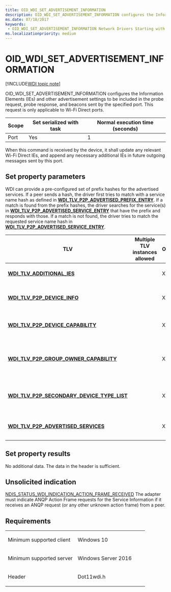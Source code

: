 ```yaml
---
title: OID_WDI_SET_ADVERTISEMENT_INFORMATION
description: OID_WDI_SET_ADVERTISEMENT_INFORMATION configures the Information Elements (IEs) and other advertisement settings to be included in the probe request, probe response, and beacons sent by the specified port.
ms.date: 07/18/2017
keywords:
 - OID_WDI_SET_ADVERTISEMENT_INFORMATION Network Drivers Starting with Windows Vista
ms.localizationpriority: medium
---
```


# OID\_WDI\_SET\_ADVERTISEMENT\_INFORMATION

[!INCLUDE[WDI topic note](../includes/wdi-version-warning.md)]


OID\_WDI\_SET\_ADVERTISEMENT\_INFORMATION configures the Information Elements (IEs) and other advertisement settings to be included in the probe request, probe response, and beacons sent by the specified port. This request is only applicable to Wi-Fi Direct ports.

| Scope | Set serialized with task | Normal execution time (seconds) |
|-------|--------------------------|---------------------------------|
| Port  | Yes                      | 1                               |

 

When this command is received by the device, it shall update any relevant Wi-Fi Direct IEs, and append any necessary additional IEs in future outgoing messages sent by this port.

## Set property parameters


WDI can provide a pre-configured set of prefix hashes for the advertised services. If a peer sends a hash, the driver first tries to match with a service name hash as defined in [**WDI\_TLV\_P2P\_ADVERTISED\_PREFIX\_ENTRY**](./wdi-tlv-p2p-advertised-prefix-entry.md). If a match is found from the prefix hashes, the driver searches for the service(s) in [**WDI\_TLV\_P2P\_ADVERTISED\_SERVICE\_ENTRY**](./wdi-tlv-p2p-advertised-service-entry.md) that have the prefix and responds with those. If a match is not found, the driver tries to match the requested service name hash in [**WDI\_TLV\_P2P\_ADVERTISED\_SERVICE\_ENTRY**](./wdi-tlv-p2p-advertised-service-entry.md).

| TLV                                                                                                 | Multiple TLV instances allowed | Optional | Description                                     |
|-----------------------------------------------------------------------------------------------------|--------------------------------|----------|-------------------------------------------------|
| [**WDI\_TLV\_ADDITIONAL\_IES**](./wdi-tlv-additional-ies.md)                                    |                                | X        | Additional IEs to be included.                  |
| [**WDI\_TLV\_P2P\_DEVICE\_INFO**](./wdi-tlv-p2p-device-info.md)                                 |                                | X        | Wi-Fi Direct device information.                |
| [**WDI\_TLV\_P2P\_DEVICE\_CAPABILITY**](./wdi-tlv-p2p-device-capability.md)                     |                                | X        | Wi-Fi Direct device capabilities.               |
| [**WDI\_TLV\_P2P\_GROUP\_OWNER\_CAPABILITY**](./wdi-tlv-p2p-group-owner-capability.md)          |                                | X        | Wi-Fi Direct Group Owner capability information |
| [**WDI\_TLV\_P2P\_SECONDARY\_DEVICE\_TYPE\_LIST**](./wdi-tlv-p2p-secondary-device-type-list.md) |                                | X        | List of Wi-Fi Direct secondary device types.    |
| [**WDI\_TLV\_P2P\_ADVERTISED\_SERVICES**](./wdi-tlv-p2p-advertised-services.md)                 |                                | X        | Wi-Fi Direct advertised services.               |

 

## Set property results


No additional data. The data in the header is sufficient.
## Unsolicited indication


[NDIS\_STATUS\_WDI\_INDICATION\_ACTION\_FRAME\_RECEIVED](ndis-status-wdi-indication-action-frame-received.md)
The adapter must indicate ANQP Action Frame requests for the Service Information if it receives an ANQP request (or any other unknown action frame) from a peer.

## Requirements

<table>
<colgroup>
<col width="50%" />
<col width="50%" />
</colgroup>
<tbody>
<tr class="odd">
<td><p>Minimum supported client</p></td>
<td><p>Windows 10</p></td>
</tr>
<tr class="even">
<td><p>Minimum supported server</p></td>
<td><p>Windows Server 2016</p></td>
</tr>
<tr class="odd">
<td><p>Header</p></td>
<td>Dot11wdi.h</td>
</tr>
</tbody>
</table>

 

